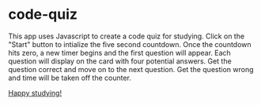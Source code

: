 # code-quiz

This app uses Javascript to create a code quiz for studying. Click on the "Start" button to intialize the five second countdown. Once the countdown hits zero, a new timer begins and the first question will appear. Each question will display on the card with four potential answers. Get the question correct and move on to the next question. Get the question wrong and time will be taken off the counter.

[Happy studying!](http://shookster.github.io/quiz-app/index.html)

